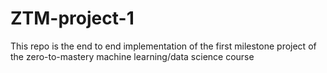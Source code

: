 # ZTM-project-1
This repo is the end to end implementation of the first milestone project of the zero-to-mastery machine learning/data science course 
